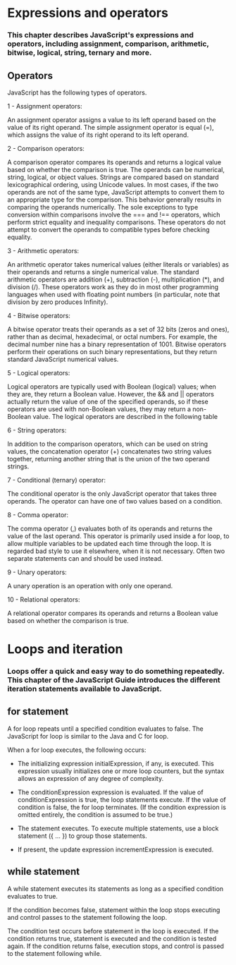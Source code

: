 # Expressions and operators
### This chapter describes JavaScript's expressions and operators, including assignment, comparison, arithmetic, bitwise, logical, string, ternary and more.
## Operators
JavaScript has the following types of operators.

1 - Assignment operators:

An assignment operator assigns a value to its left operand based on the value of its right operand. The simple assignment operator is equal (=), which assigns the value of its right operand to its left operand.

2 - Comparison operators:

A comparison operator compares its operands and returns a logical value based on whether the comparison is true. The operands can be numerical, string, logical, or object values. Strings are compared based on standard lexicographical ordering, using Unicode values. In most cases, if the two operands are not of the same type, JavaScript attempts to convert them to an appropriate type for the comparison. This behavior generally results in comparing the operands numerically. The sole exceptions to type conversion within comparisons involve the === and !== operators, which perform strict equality and inequality comparisons. These operators do not attempt to convert the operands to compatible types before checking equality.

3 - Arithmetic operators:

An arithmetic operator takes numerical values (either literals or variables) as their operands and returns a single numerical value. The standard arithmetic operators are addition (+), subtraction (-), multiplication (*), and division (/). These operators work as they do in most other programming languages when used with floating point numbers (in particular, note that division by zero produces Infinity). 

4 - Bitwise operators:

A bitwise operator treats their operands as a set of 32 bits (zeros and ones), rather than as decimal, hexadecimal, or octal numbers. For example, the decimal number nine has a binary representation of 1001. Bitwise operators perform their operations on such binary representations, but they return standard JavaScript numerical values.

5 - Logical operators:

Logical operators are typically used with Boolean (logical) values; when they are, they return a Boolean value. However, the && and || operators actually return the value of one of the specified operands, so if these operators are used with non-Boolean values, they may return a non-Boolean value. The logical operators are described in the following table

6 - String operators:

In addition to the comparison operators, which can be used on string values, the concatenation operator (+) concatenates two string values together, returning another string that is the union of the two operand strings.

7 - Conditional (ternary) operator:

The conditional operator is the only JavaScript operator that takes three operands. The operator can have one of two values based on a condition.

8 - Comma operator:

The comma operator (,) evaluates both of its operands and returns the value of the last operand. This operator is primarily used inside a for loop, to allow multiple variables to be updated each time through the loop. It is regarded bad style to use it elsewhere, when it is not necessary. Often two separate statements can and should be used instead.

9 - Unary operators:

A unary operation is an operation with only one operand.

10 - Relational operators:

A relational operator compares its operands and returns a Boolean value based on whether the comparison is true.

# Loops and iteration

### Loops offer a quick and easy way to do something repeatedly. This chapter of the JavaScript Guide introduces the different iteration statements available to JavaScript.

## for statement

A for loop repeats until a specified condition evaluates to false. The JavaScript for loop is similar to the Java and C for loop.

When a for loop executes, the following occurs:

- The initializing expression initialExpression, if any, is executed. This expression usually initializes one or more loop counters, but the syntax allows an expression of any degree of complexity. 

- The conditionExpression expression is evaluated. If the value of conditionExpression is true, the loop statements execute. If the value of condition is false, the for loop terminates. (If the condition expression is omitted entirely, the condition is assumed to be true.)

- The statement executes. To execute multiple statements, use a block statement ({ ... }) to group those statements.
- If present, the update expression incrementExpression is executed.

## while statement

A while statement executes its statements as long as a specified condition evaluates to true. 

If the condition becomes false, statement within the loop stops executing and control passes to the statement following the loop.

The condition test occurs before statement in the loop is executed. If the condition returns true, statement is executed and the condition is tested again. If the condition returns false, execution stops, and control is passed to the statement following while.